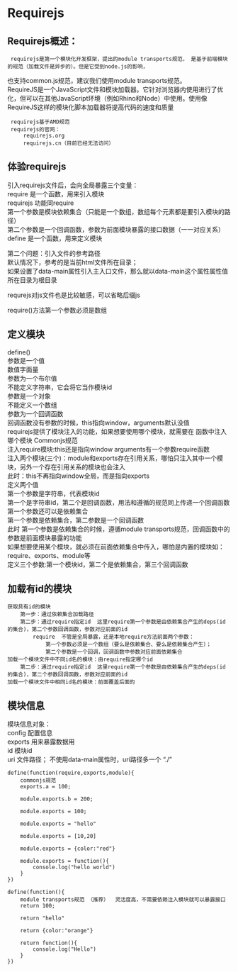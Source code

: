 # Requirejs  
## Requirejs概述：  
     requirejs是第一个模块化开发框架，提出的module transports规范， 是基于前端模块的规范（加载文件是异步的）。但是它受到node.js的影响，  
 也支持common.js规范，建议我们使用module transports规范。  
     RequireJS是一个JavaScript文件和模块加载器。它针对浏览器内使用进行了优化，但可以在其他JavaScript环境（例如Rhino和Node）中使用。使用像  
 RequireJS这样的模块化脚本加载器将提高代码的速度和质量  

     requirejs基于AMD规范  
     requirejs的官网：  
         requirejs.org  
         requirejs.cn（目前已经无法访问）  

## 体验requirejs  
引入requirejs文件后，会向全局暴露三个变量：  
    require 是一个函数，用来引入模块  
    requirejs 功能同require  
         第一个参数是模块依赖集合（只能是一个数组，数组每个元素都是要引入模块的路径）  
         第二个参数是一个回调函数，参数为前面模块暴露的接口数据（一一对应关系）  
    define 是一个函数，用来定义模块  

第二个问题：引入文件的参考路径  
    默认情况下，参考的是当前html文件所在目录；  
    如果设置了data-main属性引入主入口文件，那么就以data-main这个属性属性值所在目录为根目录  

requrejs对js文件也是比较敏感，可以省略后缀js  

require()方法第一个参数必须是数组  

## 定义模块  
define()  
    参数是一个值  
        数值字面量  
        参数为一个布尔值  
        不能定义字符串，它会将它当作模块id  
        参数是一个对象  
        不能定义一个数组  
        参数为一个回调函数  
            回调函数没有参数的时候，this指向window，arguments默认没值  
            requirejs提供了模块注入的功能，如果想要使用哪个模块，就需要在 函数中注入哪个模块  Commonjs规范  
        注入require模块:this还是指向window arguments有一个参数require函数  
        注入两个模块(三个)：module和exports存在引用关系，哪怕只注入其中一个模块，另外一个存在引用关系的模块也会注入  
            此时：this不再指向window全局，而是指向exports  
    定义两个值  
        第一个参数是字符串，代表模块id  
        第一个是字符串id，第二个是回调函数，用法和遵循的规范同上传递一个回调函数  
        第一个参数还可以是依赖集合  
            第一个参数是依赖集合，第二参数是一个回调函数  
                此时 第一个参数是依赖集合的时候，遵循module transports规范，回调函数中的参数是前面模块暴露的功能  
                如果想要使用某个模块，就必须在前面依赖集合中传入，哪怕是内置的模块如：require、exports、module等  
    定义三个参数:第一个模块id，第二个是依赖集合，第三个回调函数  

## 加载有id的模块  
    获取具有id的模块  
        第一步：通过依赖集合加载路径  
        第二步：通过require指定id  这里require第一个参数是由依赖集合产生的deps(id的集合)，第二个参数回调函数，参数对应前面的id  
            require  不管是全局暴露，还是本地require方法前面两个参数：  
                第一个参数必须是一个数组（要么是依赖集合、要么是依赖集合产生）；  
                第二个参数是一个回调，回调函数中参数对应前面依赖集合  
    加载一个模块文件中不同id名的模块：由require指定哪个id  
        第二步：通过require指定id  这里require第一个参数是由依赖集合产生的deps(id的集合)，第二个参数回调函数，参数对应前面的id  
    加载一个模块文件中相同id名的模块：前面覆盖后面的  

## 模块信息  
模块信息对象：  
    config 配置信息  
    exports  用来暴露数据用  
    id  模块id  
    uri 文件路径； 不使用data-main属性时，uri路径多一个 “./”  

```  
define(function(require,exports,module){  
    commonjs规范  
    exports.a = 100;  

    module.exports.b = 200;  

    module.exports = 100;  

    module.exports = "hello"  

    module.exports = [10,20]  

    module.exports = {color:"red"}  

    module.exports = function(){  
        console.log("hello world")  
    }  
})  
```  

```  
define(function(){  
    module transports规范 （推荐）  灵活度高，不需要依赖注入模块就可以暴露接口  
    return 100;  

    return "hello"  

    return {color:"orange"}  

    return function(){  
        console.log("Hello")  
    }  
})  
```  
